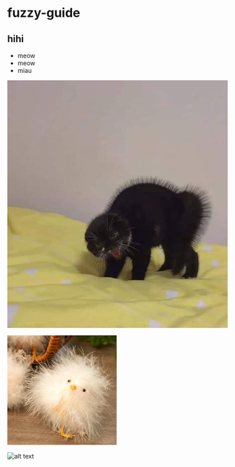 # fuzzy-guide

## hihi
- meow
- meow
- miau

![alt text](he%20kinda%20fuzzy%20doe.jpg "my cat")

![alt text](fuzzy%20guide/fuzzy_feathered_artificial_baby_chick_medium.jpg "my chicken")

![alt text](fuzzy%20guide/hullo.jpg "hihihihi")
